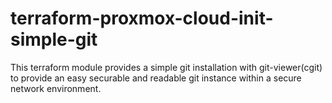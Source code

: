 # terraform-proxmox-cloud-init-simple-git
This terraform module provides a simple git installation with git-viewer(cgit) to provide an easy securable and readable git instance within a secure network environment.
